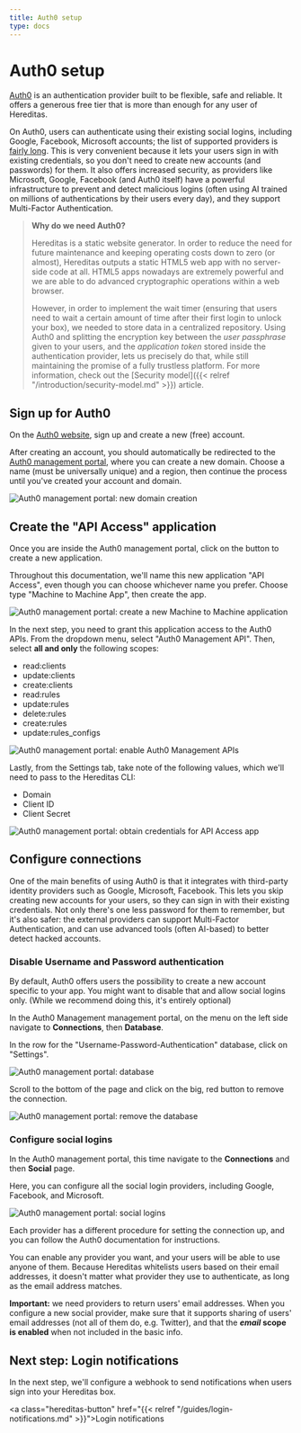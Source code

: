 ```yaml
---
title: Auth0 setup
type: docs
---
```


# Auth0 setup

[Auth0](https://auth0.com/) is an authentication provider built to be flexible, safe and reliable. It offers a generous free tier that is more than enough for any user of Hereditas.

On Auth0, users can authenticate using their existing social logins, including Google, Facebook, Microsoft accounts; the list of supported providers is [fairly long](https://auth0.com/docs/identityproviders). This is very convenient because it lets your users sign in with existing credentials, so you don't need to create new accounts (and passwords) for them. It also offers increased security, as providers like Microsoft, Google, Facebook (and Auth0 itself) have a powerful infrastructure to prevent and detect malicious logins (often using AI trained on millions of authentications by their users every day), and they support Multi-Factor Authentication.

> **Why do we need Auth0?**
>
> Hereditas is a static website generator. In order to reduce the need for future maintenance and keeping operating costs down to zero (or almost), Hereditas outputs a static HTML5 web app with no server-side code at all. HTML5 apps nowadays are extremely powerful and we are able to do advanced cryptographic operations within a web browser.
>
> However, in order to implement the wait timer (ensuring that users need to wait a certain amount of time after their first login to unlock your box), we needed to store data in a centralized repository. Using Auth0 and splitting the encryption key between the *user passphrase* given to your users, and the *application token* stored inside the authentication provider, lets us precisely do that, while still maintaining the promise of a fully trustless platform. For more information, check out the [Security model]({{< relref "/introduction/security-model.md" >}}) article.

## Sign up for Auth0

On the [Auth0 website](https://auth0.com/), sign up and create a new (free) account.

After creating an account, you should automatically be redirected to the [Auth0 management portal](https://manage.auth0.com/), where you can create a new domain. Choose a name (must be universally unique) and a region, then continue the process until you've created your account and domain.

![Auth0 management portal: new domain creation](/images/auth0-setup-create-domain.png)

## Create the "API Access" application

Once you are inside the Auth0 management portal, click on the button to create a new application.

Throughout this documentation, we'll name this new application "API Access", even though you can choose whichever name you prefer. Choose type "Machine to Machine App", then create the app.

![Auth0 management portal: create a new Machine to Machine application](/images/auth0-setup-create-application.png)

In the next step, you need to grant this application access to the Auth0 APIs. From the dropdown menu, select "Auth0 Management API". Then, select **all and only** the following scopes:

- read:clients
- update:clients
- create:clients
- read:rules
- update:rules
- delete:rules
- create:rules
- update:rules_configs

![Auth0 management portal: enable Auth0 Management APIs](/images/auth0-setup-create-application-api.png)

Lastly, from the Settings tab, take note of the following values, which we'll need to pass to the Hereditas CLI:

- Domain
- Client ID
- Client Secret

![Auth0 management portal: obtain credentials for API Access app](/images/auth0-setup-credentials.png)

## Configure connections

One of the main benefits of using Auth0 is that it integrates with third-party identity providers such as Google, Microsoft, Facebook. This lets you skip creating new accounts for your users, so they can sign in with their existing credentials. Not only there's one less password for them to remember, but it's also safer: the external providers can support Multi-Factor Authentication, and can use advanced tools (often AI-based) to better detect hacked accounts.

### Disable Username and Password authentication

By default, Auth0 offers users the possibility to create a new account specific to your app. You might want to disable that and allow social logins only. (While we recommend doing this, it's entirely optional)

In the Auth0 Management management portal, on the menu on the left side navigate to **Connections**, then **Database**.

In the row for the "Username-Password-Authentication" database, click on "Settings".

![Auth0 management portal: database](/images/auth0-setup-database.png)

Scroll to the bottom of the page and click on the big, red button to remove the connection.

![Auth0 management portal: remove the database](/images/auth0-setup-database-remove.png)

### Configure social logins

In the Auth0 management portal, this time navigate to the **Connections** and then **Social** page.

Here, you can configure all the social login providers, including Google, Facebook, and Microsoft.

![Auth0 management portal: social logins](/images/auth0-setup-social-logins.png)

Each provider has a different procedure for setting the connection up, and you can follow the Auth0 documentation for instructions.

You can enable any provider you want, and your users will be able to use anyone of them. Because Hereditas whitelists users based on their email addresses, it doesn't matter what provider they use to authenticate, as long as the email address matches.

**Important:** we need providers to return users' email addresses. When you configure a new social provider, make sure that it supports sharing of users' email addresses (not all of them do, e.g. Twitter), and that the **_email_ scope is enabled** when not included in the basic info.

## Next step: Login notifications

In the next step, we'll configure a webhook to send notifications when users sign into your Hereditas box.

<a class="hereditas-button" href="{{< relref "/guides/login-notifications.md" >}}">Login notifications</a>
